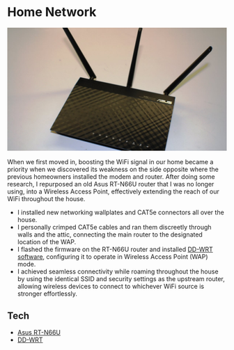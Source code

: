 # Home Network

![Home Network](../assets/home-network/asus-rt-n66u-router.jpg)

When we first moved in, boosting the WiFi signal in our home became a priority when we discovered its weakness on the side opposite where the previous homeowners installed the modem and router. After doing some research, I repurposed an old Asus RT-N66U router that I was no longer using, into a Wireless Access Point, effectively extending the reach of our WiFi throughout the house.

* I installed new networking wallplates and CAT5e connectors all over the house.
* I personally crimped CAT5e cables and ran them discreetly through walls and the attic, connecting the main router to the designated location of the WAP.
* I flashed the firmware on the RT-N66U router and installed [DD-WRT software](https://forum.dd-wrt.com/wiki/index.php/Asus_RT-N66U), configuring it to operate in Wireless Access Point (WAP) mode.
* I achieved seamless connectivity while roaming throughout the house by using the identical SSID and security settings as the upstream router, allowing wireless devices to connect to whichever WiFi source is stronger effortlessly.

## Tech

* [Asus RT-N66U](https://www.techspot.com/products/routers/asus-rt-n66u-dual-band-wireless-n900-gigabit-router.83325/)
* [DD-WRT](https://dd-wrt.com/)